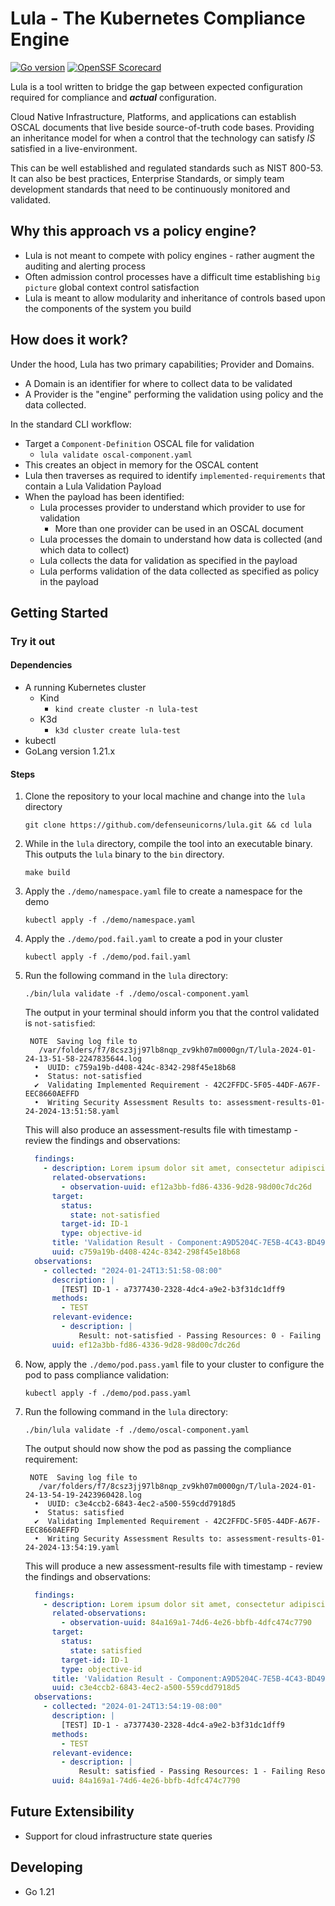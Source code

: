 # Lula - The Kubernetes Compliance Engine

[![Go version](https://img.shields.io/github/go-mod/go-version/defenseunicorns/lula?filename=go.mod)](https://go.dev/)
[![OpenSSF Scorecard](https://api.securityscorecards.dev/projects/github.com/defenseunicorns/lula/badge)](https://api.securityscorecards.dev/projects/github.com/defenseunicorns/lula)

Lula is a tool written to bridge the gap between expected configuration required for compliance and **_actual_** configuration.

Cloud Native Infrastructure, Platforms, and applications can establish OSCAL documents that live beside source-of-truth code bases. Providing an inheritance model for when a control that the technology can satisfy _IS_ satisfied in a live-environment.

This can be well established and regulated standards such as NIST 800-53. It can also be best practices, Enterprise Standards, or simply team development standards that need to be continuously monitored and validated.

## Why this approach vs a policy engine?

- Lula is not meant to compete with policy engines - rather augment the auditing and alerting process
- Often admission control processes have a difficult time establishing `big picture` global context control satisfaction
- Lula is meant to allow modularity and inheritance of controls based upon the components of the system you build

## How does it work?

Under the hood, Lula has two primary capabilities; Provider and Domains.

- A Domain is an identifier for where to collect data to be validated
- A Provider is the "engine" performing the validation using policy and the data collected.

In the standard CLI workflow:

- Target a `Component-Definition` OSCAL file for validation
  - `lula validate oscal-component.yaml`
- This creates an object in memory for the OSCAL content
- Lula then traverses as required to identify `implemented-requirements` that contain a Lula Validation Payload
- When the payload has been identified:
  - Lula processes provider to understand which provider to use for validation
    - More than one provider can be used in an OSCAL document
  - Lula processes the domain to understand how data is collected (and which data to collect)
  - Lula collects the data for validation as specified in the payload
  - Lula performs validation of the data collected as specified as policy in the payload

## Getting Started

### Try it out

#### Dependencies

- A running Kubernetes cluster
    - Kind
        - `kind create cluster -n lula-test`
    - K3d
        - `k3d cluster create lula-test`
- kubectl
- GoLang version 1.21.x

#### Steps

1. Clone the repository to your local machine and change into the `lula` directory

    ```shell
    git clone https://github.com/defenseunicorns/lula.git && cd lula
    ```

2. While in the `lula` directory, compile the tool into an executable binary. This outputs the `lula` binary to the `bin` directory.

    ```shell
    make build
    ```

3. Apply the `./demo/namespace.yaml` file to create a namespace for the demo

    ```shell
    kubectl apply -f ./demo/namespace.yaml
    ```

4. Apply the `./demo/pod.fail.yaml` to create a pod in your cluster

    ```shell
    kubectl apply -f ./demo/pod.fail.yaml
    ```

5. Run the following command in the `lula` directory:

    ```shell
    ./bin/lula validate -f ./demo/oscal-component.yaml
    ```

    The output in your terminal should inform you that the control validated is `not-satisfied`:

    ```shell
     NOTE  Saving log file to
       /var/folders/f7/8csz3jj97lb8nqp_zv9kh07m0000gn/T/lula-2024-01-24-13-51-58-2247835644.log
      •  UUID: c759a19b-d408-424c-8342-298f45e18b68                                                                                                                                                                                                                   
      •  Status: not-satisfied                                                                                                                                                                                                                                        
      ✔  Validating Implemented Requirement - 42C2FFDC-5F05-44DF-A67F-EEC8660AEFFD                                                                                                                                                                                    
      •  Writing Security Assessment Results to: assessment-results-01-24-2024-13:51:58.yaml
    ```

    This will also produce an assessment-results file with timestamp - review the findings and observations:

    ```yaml
      findings:
        - description: Lorem ipsum dolor sit amet, consectetur adipiscing elit, sed do eiusmod tempor incididunt ut labore et dolore magna aliqua. Ut enim ad minim veniam,  quis nostrud exercitation ullamco laboris nisi ut aliquip ex ea commodo consequat. Duis aute irure dolor in reprehenderit in voluptate velit esse cillum  dolore eu fugiat nulla pariatur. Excepteur sint occaecat cupidatat non proident, sunt in culpa qui officia deserunt mollit anim id est laborum.
          related-observations:
            - observation-uuid: ef12a3bb-fd86-4336-9d28-98d00c7dc26d
          target:
            status:
              state: not-satisfied
            target-id: ID-1
            type: objective-id
          title: 'Validation Result - Component:A9D5204C-7E5B-4C43-BD49-34DF759B9F04 / Control Implementation: A584FEDC-8CEA-4B0C-9F07-85C2C4AE751A / Control:  ID-1'
          uuid: c759a19b-d408-424c-8342-298f45e18b68
      observations:
        - collected: "2024-01-24T13:51:58-08:00"
          description: |
            [TEST] ID-1 - a7377430-2328-4dc4-a9e2-b3f31dc1dff9
          methods:
            - TEST
          relevant-evidence:
            - description: |
                Result: not-satisfied - Passing Resources: 0 - Failing Resources 1
          uuid: ef12a3bb-fd86-4336-9d28-98d00c7dc26d
    ```

6. Now, apply the `./demo/pod.pass.yaml` file to your cluster to configure the pod to pass compliance validation:

    ```shell
    kubectl apply -f ./demo/pod.pass.yaml
    ```

7. Run the following command in the `lula` directory:

    ```shell
    ./bin/lula validate -f ./demo/oscal-component.yaml
    ```

    The output should now show the pod as passing the compliance requirement:

    ```shell
     NOTE  Saving log file to
       /var/folders/f7/8csz3jj97lb8nqp_zv9kh07m0000gn/T/lula-2024-01-24-13-54-19-2423960428.log
      •  UUID: c3e4ccb2-6843-4ec2-a500-559cdd7918d5                                                                                                                                                                                                                   
      •  Status: satisfied                                                                                                                                                                                                                                            
      ✔  Validating Implemented Requirement - 42C2FFDC-5F05-44DF-A67F-EEC8660AEFFD                                                                                                                                                                                    
      •  Writing Security Assessment Results to: assessment-results-01-24-2024-13:54:19.yaml
    ```

    This will produce a new assessment-results file with timestamp - review the findings and observations:

    ```yaml
      findings:
        - description: Lorem ipsum dolor sit amet, consectetur adipiscing elit, sed do eiusmod tempor incididunt ut labore et dolore magna aliqua. Ut enim ad minim veniam,  quis nostrud exercitation ullamco laboris nisi ut aliquip ex ea commodo consequat. Duis aute irure dolor in reprehenderit in voluptate velit esse cillum  dolore eu fugiat nulla pariatur. Excepteur sint occaecat cupidatat non proident, sunt in culpa qui officia deserunt mollit anim id est laborum.
          related-observations:
            - observation-uuid: 84a169a1-74d6-4e26-bbfb-4dfc474c7790
          target:
            status:
              state: satisfied
            target-id: ID-1
            type: objective-id
          title: 'Validation Result - Component:A9D5204C-7E5B-4C43-BD49-34DF759B9F04 / Control Implementation: A584FEDC-8CEA-4B0C-9F07-85C2C4AE751A / Control:  ID-1'
          uuid: c3e4ccb2-6843-4ec2-a500-559cdd7918d5
      observations:
        - collected: "2024-01-24T13:54:19-08:00"
          description: |
            [TEST] ID-1 - a7377430-2328-4dc4-a9e2-b3f31dc1dff9
          methods:
            - TEST
          relevant-evidence:
            - description: |
                Result: satisfied - Passing Resources: 1 - Failing Resources 0
          uuid: 84a169a1-74d6-4e26-bbfb-4dfc474c7790
    ```

## Future Extensibility

- Support for cloud infrastructure state queries

## Developing

- Go 1.21
